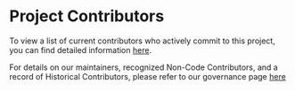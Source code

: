 <!--
SPDX-FileCopyrightText: Contributors to the Power Grid Model project <powergridmodel@lfenergy.org>

SPDX-License-Identifier: MPL-2.0
-->

# Project Contributors
To view a list of current contributors who actively commit to this project, you can find detailed information [here](https://github.com/PowerGridModel/power-grid-model/graphs/contributors).

For details on our maintainers, recognized Non-Code Contributors, and a record of Historical Contributors, please refer to our governance page [here](https://github.com/PowerGridModel/.github/blob/main/GOVERNANCE.md)

